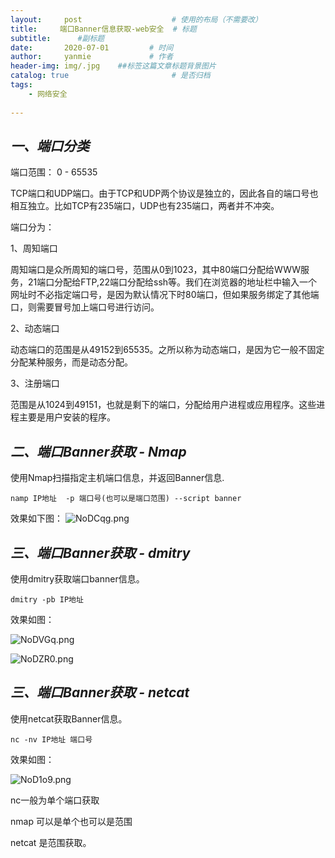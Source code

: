 ```yaml
---
layout:     post                    # 使用的布局（不需要改）
title:     端口Banner信息获取-web安全  # 标题 
subtitle:      #副标题
date:       2020-07-01         # 时间
author:     yanmie             # 作者
header-img: img/.jpg    ##标签这篇文章标题背景图片
catalog: true                       # 是否归档
tags:                               
    - 网络安全
  
---
```


## ***一、端口分类***
端口范围： 0 - 65535

TCP端口和UDP端口。由于TCP和UDP两个协议是独立的，因此各自的端口号也相互独立。比如TCP有235端口，UDP也有235端口，两者并不冲突。

端口分为：

1、周知端口

周知端口是众所周知的端口号，范围从0到1023，其中80端口分配给WWW服务，21端口分配给FTP,22端口分配给ssh等。我们在浏览器的地址栏中输入一个网址时不必指定端口号，是因为默认情况下时80端口，但如果服务绑定了其他端口，则需要冒号加上端口号进行访问。

2、动态端口

动态端口的范围是从49152到65535。之所以称为动态端口，是因为它一般不固定分配某种服务，而是动态分配。

3、注册端口

范围是从1024到49151，也就是剩下的端口，分配给用户进程或应用程序。这些进程主要是用户安装的程序。

## ***二、端口Banner获取 - Nmap***

使用Nmap扫描指定主机端口信息，并返回Banner信息.

	namp IP地址  -p 端口号(也可以是端口范围) --script banner

效果如下图：
![NoDCqg.png](https://s1.ax1x.com/2020/07/01/NoDCqg.png)

## ***三、端口Banner获取 - dmitry***

使用dmitry获取端口banner信息。

	dmitry -pb IP地址

效果如图：

![NoDVGq.png](https://s1.ax1x.com/2020/07/01/NoDVGq.png)

![NoDZR0.png](https://s1.ax1x.com/2020/07/01/NoDZR0.png)

## ***三、端口Banner获取 - netcat***

使用netcat获取Banner信息。

	nc -nv IP地址 端口号

效果如图：

![NoD1o9.png](https://s1.ax1x.com/2020/07/01/NoD1o9.png)

nc一般为单个端口获取

nmap 可以是单个也可以是范围

netcat 是范围获取。
